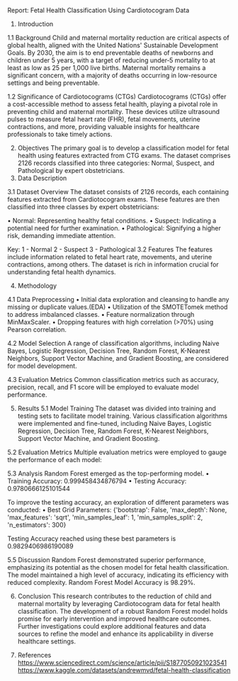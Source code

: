 Report: Fetal Health Classification Using Cardiotocogram Data

1. Introduction

1.1 Background
Child and maternal mortality reduction are critical aspects of global health, aligned with the United Nations' Sustainable Development Goals. By 2030, the aim is to end preventable deaths of newborns and children under 5 years, with a target of reducing under‑5 mortality to at least as low as 25 per 1,000 live births. Maternal mortality remains a significant concern, with a majority of deaths occurring in low-resource settings and being preventable.

1.2 Significance of Cardiotocograms (CTGs)
Cardiotocograms (CTGs) offer a cost-accessible method to assess fetal health, playing a pivotal role in preventing child and maternal mortality. These devices utilize ultrasound pulses to measure fetal heart rate (FHR), fetal movements, uterine contractions, and more, providing valuable insights for healthcare professionals to take timely actions.

2. Objectives
The primary goal is to develop a classification model for fetal health using features extracted from CTG exams. The dataset comprises 2126 records classified into three categories: Normal, Suspect, and Pathological by expert obstetricians.
3. Data Description

3.1 Dataset Overview
The dataset consists of 2126 records, each containing features extracted from Cardiotocogram exams. These features are then classified into three classes by expert obstetricians:

•	Normal: Representing healthy fetal conditions.
•	Suspect: Indicating a potential need for further examination.
•	Pathological: Signifying a higher risk, demanding immediate attention.
 
Key:  1 - Normal 2 - Suspect 3 - Pathological
3.2 Features
The features include information related to fetal heart rate, movements, and uterine contractions, among others. The dataset is rich in information crucial for understanding fetal health dynamics.

4. Methodology

4.1 Data Preprocessing
•	Initial data exploration and cleansing to handle any missing or duplicate values.(EDA)
•	Utilization of the SMOTETomek method to address imbalanced classes.
•	Feature normalization through MinMaxScaler.
•	Dropping features with high correlation (>70%) using Pearson correlation.

 

4.2 Model Selection
A range of classification algorithms, including Naive Bayes, Logistic Regression, Decision Tree, Random Forest, K-Nearest Neighbors, Support Vector Machine, and Gradient Boosting, are considered for model development.

4.3 Evaluation Metrics
Common classification metrics such as accuracy, precision, recall, and F1 score will be employed to evaluate model performance.

5. Results
5.1 Model Training
The dataset was divided into training and testing sets to facilitate model training. Various classification algorithms were implemented and fine-tuned, including Naive Bayes, Logistic Regression, Decision Tree, Random Forest, K-Nearest Neighbors, Support Vector Machine, and Gradient Boosting.

5.2 Evaluation Metrics
Multiple evaluation metrics were employed to gauge the performance of each model:
 

5.3 Analysis
Random Forest emerged as the top-performing model.
•	Training Accuracy: 0.999458434876794
•	Testing Accuracy: 0.9780666125101544


To improve the testing accuracy, an exploration of different parameters was conducted:
•	Best Grid Parameters:
{'bootstrap': False,
 'max_depth': None,
 'max_features': 'sqrt',
 'min_samples_leaf': 1,
 'min_samples_split': 2,
 'n_estimators': 300}

Testing Accuracy reached using these best parameters is 0.9829406986190089


5.5 Discussion
Random Forest demonstrated superior performance, emphasizing its potential as the chosen model for fetal health classification. The model maintained a high level of accuracy, indicating its efficiency with reduced complexity.
Random Forest Model Accuracy is 98.29%.

6. Conclusion
This research contributes to the reduction of child and maternal mortality by leveraging Cardiotocogram data for fetal health classification. The development of a robust Random Forest model holds promise for early intervention and improved healthcare outcomes. Further investigations could explore additional features and data sources to refine the model and enhance its applicability in diverse healthcare settings.

7. References
https://www.sciencedirect.com/science/article/pii/S1877050921023541
https://www.kaggle.com/datasets/andrewmvd/fetal-health-classification
